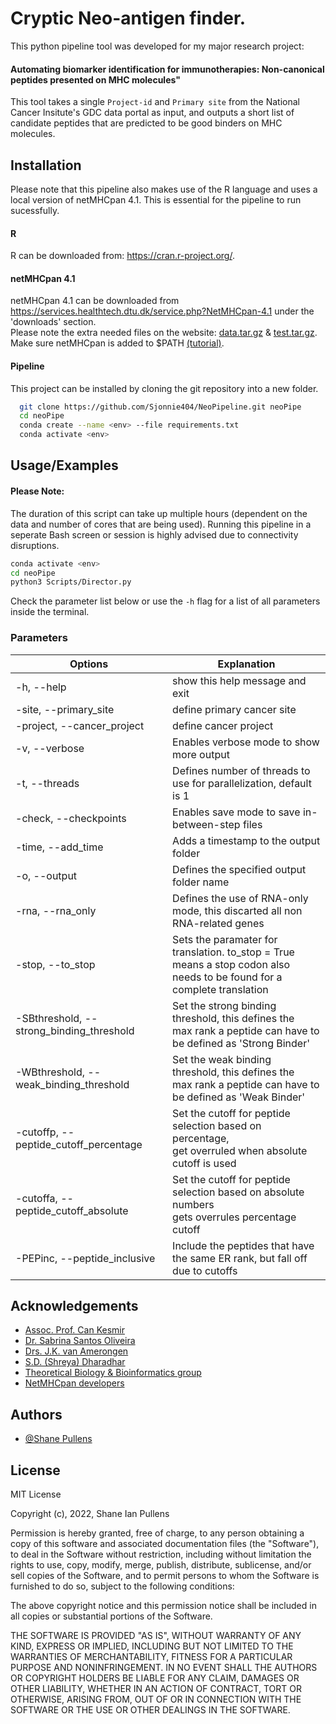 
# Cryptic Neo-antigen finder.

This python pipeline tool was developed for my major research project:
#### Automating biomarker identification for immunotherapies: Non-canonical peptides presented on MHC molecules"
 
This tool takes a single `Project-id` and `Primary site` from the National Cancer Insitute's 
GDC data portal as input, and outputs a short list of candidate peptides that are predicted 
to be good binders on MHC molecules.

## Installation
Please note that this pipeline also makes use of the R language and uses a local version of netMHCpan 4.1.
This is essential for the pipeline to run sucessfully.

#### R
R can be downloaded from: https://cran.r-project.org/.
#### netMHCpan 4.1
netMHCpan 4.1 can be downloaded from https://services.healthtech.dtu.dk/service.php?NetMHCpan-4.1 under the 'downloads' section.\
Please note the extra needed files on the website: [data.tar.gz](https://services.healthtech.dtu.dk/services/NetMHCpan-4.1/data.tar.gz) & [test.tar.gz](https://services.healthtech.dtu.dk/services/NetMHCpan-4.1/test.tar.gz).\
Make sure netMHCpan is added to $PATH [(tutorial)](https://askubuntu.com/a/60219).

#### Pipeline
This project can be installed by cloning the git repository into a new folder.
```bash
  git clone https://github.com/Sjonnie404/NeoPipeline.git neoPipe
  cd neoPipe
  conda create --name <env> --file requirements.txt
  conda activate <env>
```
    
## Usage/Examples

#### Please Note:
The duration of this script can take up multiple hours (dependent on the data and number of cores that are being used).
Running this pipeline in a seperate Bash screen or session is highly advised due to connectivity disruptions.

```bash
conda activate <env>
cd neoPipe
python3 Scripts/Director.py
```

Check the parameter list below or use the `-h` flag for a list of all parameters inside the terminal.

### Parameters
| Options | Explanation |
| ------------- | ------------- |
| -h, --help | show this help message and exit  |
| -site, --primary_site | define primary cancer site  |
| -project, --cancer_project | define cancer project  |
| -v, --verbose | Enables verbose mode to show more output |
| -t, --threads | Defines number of threads to use for parallelization, default is 1 |
| -check, --checkpoints | Enables save mode to save in-between-step files |
| -time, --add_time | Adds a timestamp to the output folder |
| -o, --output | Defines the specified output folder name |
| -rna, --rna_only | Defines the use of RNA-only mode, this discarted all non RNA-related genes |
| -stop, --to_stop | Sets the paramater for translation. to_stop = True means a stop codon also<br> needs to be found for a complete translation |
| -SBthreshold, --strong_binding_threshold | Set the strong binding threshold, this defines the<br> max rank a peptide can have to be defined as 'Strong Binder' |
| -WBthreshold, --weak_binding_threshold | Set the weak binding threshold, this defines the<br> max rank a peptide can have to be defined as 'Weak Binder' |
| -cutoffp, --peptide_cutoff_percentage | Set the cutoff for peptide selection based on percentage,<br> get overruled when absolute cutoff is used |
| -cutoffa, --peptide_cutoff_absolute | Set the cutoff for peptide selection based on absolute numbers<br> gets overrules percentage cutoff |
| -PEPinc, --peptide_inclusive | Include the peptides that have the same ER rank, but fall off due to cutoffs |

## Acknowledgements

 - [Assoc. Prof. Can Kesmir](https://tbb.bio.uu.nl/kesmir/index.html)
 - [Dr. Sabrina Santos Oliveira](https://cellbiology.science.uu.nl/research-groups/sabrina-oliveira-molecular-targeted-therapies/)
 - [Drs. J.K. van Amerongen](https://www.uu.nl/staff/JKvanAmerongen)
 - [S.D. (Shreya) Dharadhar](https://www.uu.nl/staff/SDDharadhar)
 - [Theoretical Biology & Bioinformatics group](https://tbb.bio.uu.nl/)
 - [NetMHCpan developers](https://pubmed.ncbi.nlm.nih.gov/32406916/)
## Authors

- [@Shane Pullens](https://www.github.com/Sjonnie404)


## License

MIT License

Copyright (c), 2022, Shane Ian Pullens

Permission is hereby granted, free of charge, to any person obtaining a copy
of this software and associated documentation files (the "Software"), to deal
in the Software without restriction, including without limitation the rights
to use, copy, modify, merge, publish, distribute, sublicense, and/or sell
copies of the Software, and to permit persons to whom the Software is
furnished to do so, subject to the following conditions:

The above copyright notice and this permission notice shall be included in all
copies or substantial portions of the Software.

THE SOFTWARE IS PROVIDED "AS IS", WITHOUT WARRANTY OF ANY KIND, EXPRESS OR
IMPLIED, INCLUDING BUT NOT LIMITED TO THE WARRANTIES OF MERCHANTABILITY,
FITNESS FOR A PARTICULAR PURPOSE AND NONINFRINGEMENT. IN NO EVENT SHALL THE
AUTHORS OR COPYRIGHT HOLDERS BE LIABLE FOR ANY CLAIM, DAMAGES OR OTHER
LIABILITY, WHETHER IN AN ACTION OF CONTRACT, TORT OR OTHERWISE, ARISING FROM,
OUT OF OR IN CONNECTION WITH THE SOFTWARE OR THE USE OR OTHER DEALINGS IN THE
SOFTWARE.

